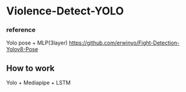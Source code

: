 # Violence-Detect-YOLO

### reference
Yolo pose + MLP(3layer)
https://github.com/erwinyo/Fight-Detection-Yolov8-Pose

## How to work
Yolo + Mediapipe + LSTM